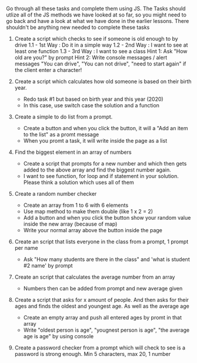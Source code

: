 Go through all these tasks and complete them using JS.
The Tasks should utlize all of the JS methods we have looked at so far, so you might need to go back and have a look at what we have done in the earlier lessons.
There shouldn't be anything new needed to complete these tasks

1. Create a script which checks to see if someone is old enough to by drive
   1.1 - 1st Way : Do it in a simple way
   1.2 - 2nd Way : I want to see at least one function
   1.3 - 3rd Way : I want to see a class
   Hint 1: Ask "How old are you?" by prompt
   Hint 2: Write console messages / alert messages "You can drive", "You can not drive", "need to start again" if the client enter a character!

2. Create a script which calculates how old someone is based on their birth year.

   - Redo task #1 but based on birth year and this year (2020)
   - In this case, use switch case the solution and a function

3. Create a simple to do list from a prompt.

   - Create a button and when you click the button, it will a "Add an item to the list" as a promt message
   - When you promt a task, it will write inside the page as a list

4. Find the biggest element in an array of numbers

   - Create a script that prompts for a new number and which then gets added to the above array and find the biggest number again.
   - I want to see function, for loop and if statement in your solution. Please think a solution which uses all of them

5. Create a random number checker

   - Create an array from 1 to 6 with 6 elements
   - Use map method to make them double (like 1 x 2 = 2)
   - Add a button and when you click the button show your random value inside the new array (because of map)
   - Write your normal array above the button inside the page

6. Create an script that lists everyone in the class from a prompt, 1 prompt per name

   - Ask "How many students are there in the class" and 'what is student #2 name' by prompt

7. Create an script that calculates the average number from an array

   - Numbers then can be added from prompt and new average given

8. Create a script that asks for x amount of people. And then asks for their ages and finds the oldest and youngest age. As well as the average age

   - Create an empty array and push all entered ages by promt in that array
   - Write "oldest person is age", "yougnest person is age", "the average age is age" by using console

9. Create a password checker from a prompt which will check to see is a password is strong enough. Min 5 characters, max 20, 1 number
